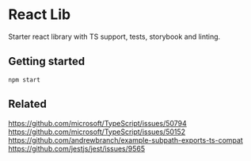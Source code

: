 # React Lib

Starter react library with TS support, tests, storybook and linting.

## Getting started

`npm start`

## Related

<https://github.com/microsoft/TypeScript/issues/50794>
<https://github.com/microsoft/TypeScript/issues/50152>
<https://github.com/andrewbranch/example-subpath-exports-ts-compat>
<https://github.com/jestjs/jest/issues/9565>

